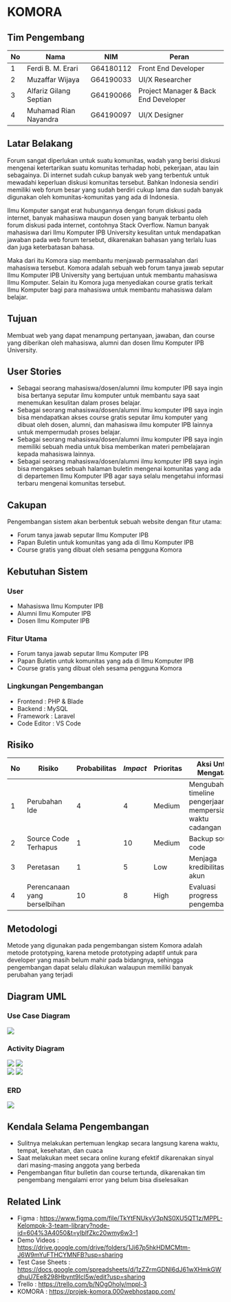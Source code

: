 # KOMORA

## Tim Pengembang
| No | Nama | NIM | Peran |
|----|-----|------|-------|
| 1 | Ferdi B. M. Erari | G64180112 | Front End Developer |
| 2 | Muzaffar Wijaya | G64190033 | UI/X Researcher |
| 3 | Alfariz Gilang Septian | G64190066 | Project Manager & Back End Developer |
| 4 | Muhamad Rian Nayandra | G64190097 |  UI/X Designer |

## Latar Belakang
Forum sangat diperlukan untuk suatu komunitas, wadah yang berisi diskusi mengenai ketertarikan suatu komunitas terhadap hobi, pekerjaan, atau lain sebagainya. Di internet sudah cukup banyak web yang terbentuk untuk mewadahi keperluan diskusi komunitas tersebut. Bahkan Indonesia sendiri memiliki web forum besar yang sudah berdiri cukup lama dan sudah banyak digunakan oleh komunitas-komunitas yang ada di Indonesia.  
  
Ilmu Komputer sangat erat hubungannya dengan forum diskusi pada internet, banyak mahasiswa maupun dosen yang banyak terbantu oleh forum diskusi pada internet, contohnya Stack Overflow. Namun banyak mahasiswa dari Ilmu Komputer IPB University kesulitan untuk mendapatkan jawaban pada web forum tersebut, dikarenakan bahasan yang terlalu luas dan juga keterbatasan bahasa.  
  
Maka dari itu Komora siap membantu menjawab permasalahan dari mahasiswa tersebut. Komora adalah sebuah web forum tanya jawab seputar Ilmu Komputer IPB University yang bertujuan untuk membantu mahasiswa Ilmu Komputer. Selain itu Komora juga menyediakan course gratis terkait Ilmu Komputer bagi para mahasiswa untuk membantu mahasiswa dalam belajar.

## Tujuan
Membuat web yang dapat menampung pertanyaan, jawaban, dan course yang diberikan oleh mahasiswa, alumni dan dosen Ilmu Komputer IPB University.

## User Stories
- Sebagai seorang mahasiswa/dosen/alumni ilmu komputer IPB saya ingin bisa bertanya seputar ilmu komputer untuk membantu saya saat menemukan kesulitan dalam proses belajar.
- Sebagai seorang mahasiswa/dosen/alumni ilmu komputer IPB saya ingin bisa mendapatkan akses course gratis seputar ilmu komputer yang dibuat oleh dosen, alumni, dan mahasiswa ilmu komputer IPB lainnya untuk mempermudah proses belajar.
- Sebagai seorang mahasiswa/dosen/alumni ilmu komputer IPB saya ingin memiliki sebuah media untuk bisa memberikan materi pembelajaran kepada mahasiswa lainnya.
- Sebagai seorang mahasiswa/dosen/alumni ilmu komputer IPB saya ingin bisa mengakses sebuah halaman buletin mengenai komunitas yang ada di departemen Ilmu Komputer IPB agar saya selalu mengetahui informasi terbaru mengenai komunitas tersebut.

## Cakupan
Pengembangan sistem akan berbentuk sebuah website dengan fitur utama:
* Forum tanya jawab seputar Ilmu Komputer IPB
* Papan Buletin untuk komunitas yang ada di Ilmu Komputer IPB
* Course gratis yang dibuat oleh sesama pengguna Komora

## Kebutuhan Sistem
### User
- Mahasiswa Ilmu Komputer IPB
- Alumni Ilmu Komputer IPB
- Dosen Ilmu Komputer IPB

### Fitur Utama
* Forum tanya jawab seputar Ilmu Komputer IPB
* Papan Buletin untuk komunitas yang ada di Ilmu Komputer IPB
* Course gratis yang dibuat oleh sesama pengguna Komora

### Lingkungan Pengembangan
- Frontend : PHP & Blade
- Backend : MySQL
- Framework : Laravel
- Code Editor : VS Code


## Risiko
| No | Risiko | Probabilitas | *Impact* | Prioritas | Aksi Untuk Mengatasi |
|----|-----|------|-------|--------|---------|
| 1 | Perubahan Ide | 4 | 4 | Medium | Mengubah timeline pengerjaan dan mempersiapkan waktu cadangan |
| 2 | Source Code Terhapus | 1 | 10 | Medium | Backup source code |
| 3 |  Peretasan | 1 | 5 | Low | Menjaga kredibilitas akun |
| 4 | Perencanaan yang berselbihan | 10 | 8 | High | Evaluasi progress pengembangan |


## Metodologi
Metode yang digunakan pada pengembangan sistem Komora adalah metode prototyping, karena metode prototyping adaptif untuk para developer yang masih belum mahir pada bidangnya, sehingga pengembangan dapat selalu dilakukan walaupun memiliki banyak perubahan yang terjadi	

## Diagram UML
### Use Case Diagram
![](diagram/Copy%20of%20useCase_Komora.drawio%20(2).png)
### Activity Diagram
![](diagram/Activity%20Diagram%20Komora_Tambah%20Pertanyaan.drawio.png)
![](diagram/Activity%20Diagram%20Komora_Tambah%20Komen.drawio.png)<br/>
![](diagram/Activity%20Diagram%20Komora_Tambah%20Bulletin.drawio.png)
![](diagram/Activity%20Diagram%20Komora_Tambah%20Course.drawio.png)
### ERD
![](diagram/erd.jpeg)

## Kendala Selama Pengembangan
- Sulitnya melakukan pertemuan lengkap secara langsung karena waktu, tempat, kesehatan, dan cuaca
- Saat melakukan meet secara online kurang efektif dikarenakan sinyal dari masing-masing anggota yang berbeda
- Pengembangan fitur bulletin dan course tertunda, dikarenakan tim pengembang mengalami error yang belum bisa diselesaikan


## Related Link
- Figma : https://www.figma.com/file/TkYtFNUkyV3pNS0XU5QT1z/MPPL-Kelompok-3-team-library?node-id=604%3A4050&t=yIbIfZkc20wmy6w3-1
- Demo Videos : https://drive.google.com/drive/folders/1Ji67p5hkHDMCMtm-J6W9mYuFTHCYMNFB?usp=sharing
- Test Case Sheets : https://docs.google.com/spreadsheets/d/1zZZrmGDNI6dJ61wXHmkGWdhuU7Ee8298Hbynt9Icl5w/edit?usp=sharing
- Trello : https://trello.com/b/NOgOholy/mppl-3
- KOMORA : https://projek-komora.000webhostapp.com/
